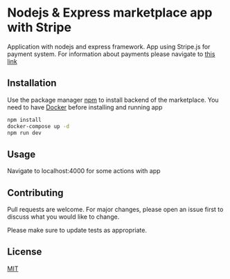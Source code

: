 # Nodejs & Express marketplace app with Stripe 

Application with nodejs and express framework. App using Stripe.js for payment system. For information about payments please navigate to [this link](https://stripe.com/)

## Installation

Use the package manager [npm](https://www.npmjs.com/) to install backend of the marketplace.
You need to have [Docker](https://www.docker.com/) before installing and running app

```bash
npm install
docker-compose up -d
npm run dev
```

## Usage

Navigate to localhost:4000 for some actions with app

## Contributing
Pull requests are welcome. For major changes, please open an issue first to discuss what you would like to change.

Please make sure to update tests as appropriate.

## License
[MIT](https://choosealicense.com/licenses/mit/)
